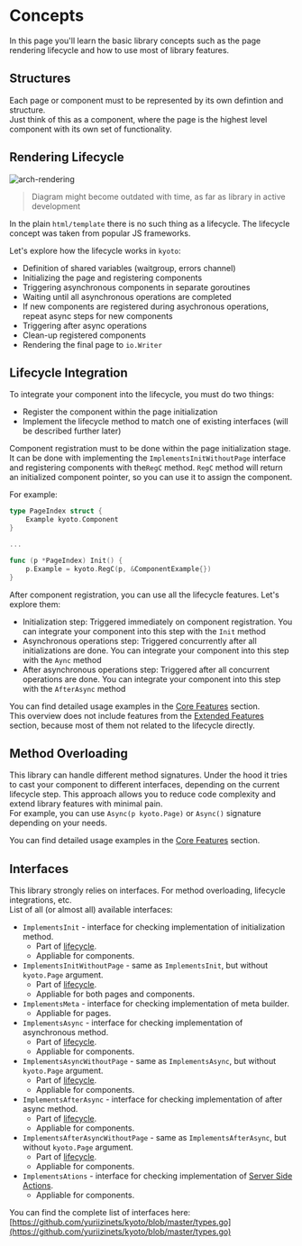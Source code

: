 # Concepts

In this page you'll learn the basic library concepts such as the page rendering lifecycle and how to use most of library features.

## Structures

Each page or component must to be represented by its own defintion and structure.  
Just think of this as a component, where the page is the highest level component with its own set of functionality.

## Rendering Lifecycle

![arch-rendering](https://i.imgur.com/72xIkzx.png)

> Diagram might become outdated with time, as far as library in active development

In the plain `html/template` there is no such thing as a lifecycle. The lifecycle concept was taken from popular JS frameworks.

Let's explore how the lifecycle works in `kyoto`:

- Definition of shared variables (waitgroup, errors channel)
- Initializing the page and registering components
- Triggering asynchronous components in separate goroutines
- Waiting until all asynchronous operations are completed
- If new components are registered during asychronous operations, repeat async steps for new components
- Triggering after async operations
- Clean-up registered components
- Rendering the final page to `io.Writer`

## Lifecycle Integration

To integrate your component into the lifecycle, you must do two things:

- Register the component within the page initialization
- Implement the lifecycle method to match one of existing interfaces (will be described further later)

Component registration must to be done within the page initialization stage. It can be done with implementing the `ImplementsInitWithoutPage` interface and registering components with the`RegC` method. `RegC` method will return an initialized component pointer, so you can use it to assign the component.

For example:

```go
type PageIndex struct {
    Example kyoto.Component
}

...

func (p *PageIndex) Init() {
    p.Example = kyoto.RegC(p, &ComponentExample{})
}
```

After component registration, you can use all the lifecycle features. Let's explore them:

- Initialization step: Triggered immediately on component registration. You can integrate your component into this step with the `Init` method
- Asynchronous operations step: Triggered concurrently after all initializations are done. You can integrate your component into this step with the `Aync` method
- After asynchronous operations step: Triggered after all concurrent operations are done. You can integrate your component into this step with the `AfterAsync` method

You can find detailed usage examples in the [Core Features](/docs/core-features) section.  
This overview does not include features from the [Extended Features](/docs/extended-features) section, because most of them not related to the lifecycle directly.

## Method Overloading

This library can handle different method signatures. Under the hood it tries to cast your component to different interfaces, depending on the current lifecycle step. This approach allows you to reduce code complexity and extend library features with minimal pain.  
For example, you can use `Async(p kyoto.Page)` or `Async()` signature depending on your needs.

You can find detailed usage examples in the [Core Features](/docs/core-features) section.

## Interfaces

This library strongly relies on interfaces. For method overloading, lifecycle integrations, etc.  
List of all (or almost all) available interfaces:

- `ImplementsInit` - interface for checking implementation of initialization method.
  - Part of [lifecycle](/docs/concepts/#rendering-lifecycle).
  - Appliable for components.
- `ImplementsInitWithoutPage` - same as `ImplementsInit`, but without `kyoto.Page` argument.
  - Part of [lifecycle](/docs/concepts/#rendering-lifecycle).
  - Appliable for both pages and components.
- `ImplementsMeta` - interface for checking implementation of meta builder.
  - Appliable for pages.
- `ImplementsAsync` - interface for checking implementation of asynchronous method.
  - Part of [lifecycle](/docs/concepts/#rendering-lifecycle).
  - Appliable for components.
- `ImplementsAsyncWithoutPage` - same as `ImplementsAsync`, but without `kyoto.Page` argument.
  - Part of [lifecycle](/docs/concepts/#rendering-lifecycle).
  - Appliable for components.
- `ImplementsAfterAsync` - interface for checking implementation of after async method.
  - Part of [lifecycle](/docs/concepts/#rendering-lifecycle).
  - Appliable for components.
- `ImplementsAfterAsyncWithoutPage` - same as `ImplementsAfterAsync`, but without `kyoto.Page` argument.
  - Part of [lifecycle](/docs/concepts/#rendering-lifecycle).
  - Appliable for components.
- `ImplementsAtions` - interface for checking implementation of [Server Side Actions](/docs/extended-features/#server-side-actions).
  - Appliable for components.

You can find the complete list of interfaces here:
[https://github.com/yuriizinets/kyoto/blob/master/types.go](https://github.com/yuriizinets/kyoto/blob/master/types.go)
